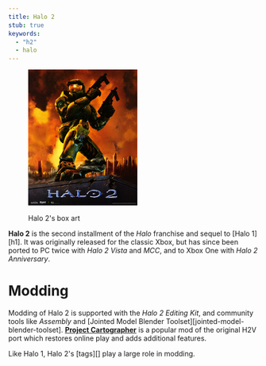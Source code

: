 ```yaml
---
title: Halo 2
stub: true
keywords:
  - "h2"
  - halo
---
```


<figure>
  <a href="h2cover.png">
    <img src="h2cover.png" alt="Halo 2's box art"/>
  </a>
  <figcaption>
    <p>Halo 2's box art</p>
  </figcaption>
</figure>

**Halo 2** is the second installment of the _Halo_ franchise and sequel to [Halo 1][h1]. It was originally released for the classic Xbox, but has since been ported to PC twice with _Halo 2 Vista_ and _MCC_, and to Xbox One with _Halo 2 Anniversary_.

# Modding
Modding of Halo 2 is supported with the _Halo 2 Editing Kit_, and community tools like _Assembly_ and [Jointed Model Blender Toolset][jointed-model-blender-toolset]. **[Project Cartographer][cartographer]** is a popular mod of the original H2V port which restores online play and adds additional features.

Like Halo 1, Halo 2's [tags][] play a large role in modding.

[cartographer]: https://www.cartographer.online/
